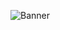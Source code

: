 ![Banner](https://github.com/dunder-oss/.github/assets/93064304/48bbbebb-b22e-4c1c-a958-be59dc940dfd)
